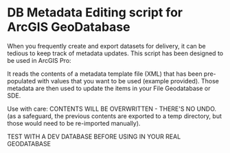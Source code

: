 # DB Metadata Editing script for ArcGIS GeoDatabase 

When you frequently create and export datasets for delivery, it can be tedious to keep track of metadata updates. This script has been designed to be used in ArcGIS Pro:

It reads the contents of a metadata template file (XML) that has been pre-populated with values that you want to be used (example provided). Those metadata
are then used to update the items in your File Geodatabase or SDE.

Use with care: CONTENTS WILL BE OVERWRITTEN - THERE'S NO UNDO. (as a safeguard, the previous contents are exported to a temp directory, but those would need to
be re-imported manually). 

TEST WITH A DEV DATABASE BEFORE USING IN YOUR REAL GEODATABASE
